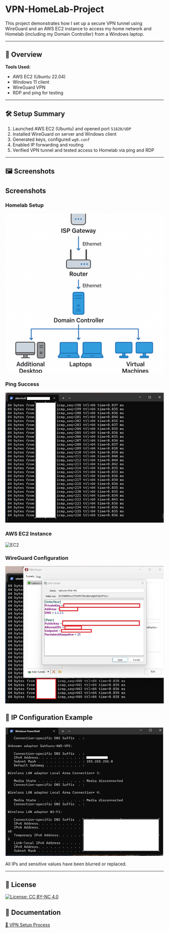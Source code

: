 # VPN-HomeLab-Project

This project demonstrates how I set up a secure VPN tunnel using WireGuard and an AWS EC2 instance to access my home network and Homelab (including my Domain Controller) from a Windows laptop.

---

## 🚀 Overview

**Tools Used:**

- AWS EC2 (Ubuntu 22.04)
- Windows 11 client
- WireGuard VPN
- RDP and ping for testing

---

## 🛠️ Setup Summary

1. Launched AWS EC2 (Ubuntu) and opened port `51820/UDP`
2. Installed WireGuard on server and Windows client
3. Generated keys, configured `wg0.conf`
4. Enabled IP forwarding and routing
5. Verified VPN tunnel and tested access to Homelab via ping and RDP

---

## 🖼️ Screenshots

## Screenshots

### Homelab Setup
![Homelab](HomeLab-setup-diagram.png)

### Ping Success
![Ping](SuccessfulPing-22.png)

### AWS EC2 Instance
![EC2](AWS-Instance.conf.png)

### WireGuard Configuration
![WireGuard](WireGuardConf.png)
## 📡 IP Configuration Example

![IPConfig Output](Ipconfig-VPS.png)


All IPs and sensitive values have been blurred or replaced.

---

## 📄 License

[![License: CC BY-NC 4.0](https://licensebuttons.net/l/by-nc/4.0/88x31.png)](https://creativecommons.org/licenses/by-nc/4.0/)

## 📘 Documentation  
[🔗 VPN Setup Process](PROCESS.md)

